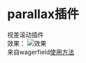 parallax插件
======
视差滚动插件  
效果：
![效果](https://github.com/cyclegtx/hyperc/tree/master/images/cases/parallax.gif)  
来自wagerfield[使用方法](https://github.com/wagerfield/parallax)
